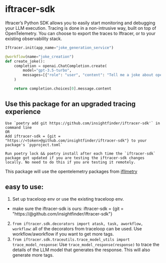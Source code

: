 # iftracer-sdk

Iftracer’s Python SDK allows you to easily start monitoring and debugging your LLM execution. Tracing is done in a non-intrusive way, built on top of OpenTelemetry. You can choose to export the traces to Iftracer, or to your existing observability stack.

```python
Iftracer.init(app_name="joke_generation_service")

@workflow(name="joke_creation")
def create_joke():
    completion = openai.ChatCompletion.create(
        model="gpt-3.5-turbo",
        messages=[{"role": "user", "content": "Tell me a joke about opentelemetry"}],
    )

    return completion.choices[0].message.content
```


## Use this package for an upgraded tracing experience

```
Use `poetry add git https://github.com/insightfinder/iftracer-sdk'` in command line
OR
Add iftracer-sdk = {git = "https://<token>@github.com/insightfinder/iftracer-sdk"} to your package's `pyproject.toml`

Run poetry lock && poetry install after each time the `iftracer-sdk` package got updated if you are testing the iftracer-sdk changes locally. No need to do this if you are testing it remotely.
```

This package will use the opentelemetry packages from [ifllmetry](https://github.com/insightfinder/ifllmetry)


## easy to use:
1. Set up traceloop env or use the existing traceloop env.
  * make sure the iftracer-sdk is ours: iftracer-sdk = {git = "https://<token>@github.com/insightfinder/iftracer-sdk"}
2. `from iftracer.sdk.decorators import atask, task, aworkflow, workflow`: all of the decorators from traceloop can be used. Use workflow/aworkflow if you want to get more tags. 
3. `from iftracer.sdk.traceutils.trace_model_utils import trace_model_response`: Use `trace_model_response(response)` to trace the details of the LLM model that generates the response. This will also generate more tags. 
